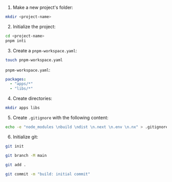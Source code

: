 1. Make a new project's folder:

```bash
mkdir <project-name>
```

2. Initialize the project:

```bash
cd <project-name>
pnpm inti
```

3. Create a `pnpm-workspace.yaml`:

```bash
touch pnpm-workspace.yaml
```

`pnpm-workspace.yaml`:

```yaml
packages:
  - "apps/*"
  - "libs/*"
```

4. Create directories:

```bash
mkdir apps libs
```

5. Create `.gitignore` with the following content:

```bash
echo -e "node_modules \nbuild \ndist \n.next \n.env \n.nx" > .gitignore
```

6. Initialize git:

```bash
git init
```

```bash
git branch -M main
```

```bash
git add .
```

```bash
git commit -m "build: initial commit"
```
